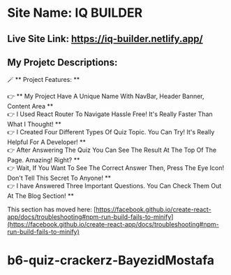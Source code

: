 # Site Name: IQ BUILDER

## Live Site Link: https://iq-builder.netlify.app/

## My Projetc Descriptions:
  🪄 ** Project Features: **
  
  👉 ** My Project Have A Unique Name With NavBar, Header Banner, Content Area **
  <br/>
  👉 I Used React Router To Navigate Hassle Free! It's Really Faster Than What I Thought! **
  <br/>
  👉 I Created Four Different Types Of Quiz Topic. You Can Try! It's Really Helpful For A Developer! **
  <br/>
  👉 After Answering The Quiz You Can See The Result  At The Top Of The Page. Amazing! Right? **
  <br/>
  👉 Wait, If You Want To See The Correct Answer Then, Press The Eye Icon! Don't Tell This Secret To Anyone! **
  <br/>
  👉 I have Answered Three Important Questions. You Can Check Them Out At The Blog Section! **
  <br/>

This section has moved here: [https://facebook.github.io/create-react-app/docs/troubleshooting#npm-run-build-fails-to-minify](https://facebook.github.io/create-react-app/docs/troubleshooting#npm-run-build-fails-to-minify)
# b6-quiz-crackerz-BayezidMostafa
